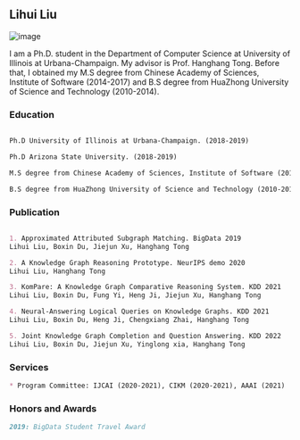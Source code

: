 ## Lihui Liu
![image](https://user-images.githubusercontent.com/53407011/157603986-f480c629-6987-48aa-93f7-55c1b003d336.png)


I am a Ph.D. student in the Department of Computer Science at University of Illinois at Urbana-Champaign. My advisor is Prof. Hanghang Tong. Before that, I obtained my M.S degree from Chinese Academy of Sciences, Institute of Software (2014-2017) and B.S degree from HuaZhong University of Science and Technology (2010-2014).


### Education
```markdown

Ph.D University of Illinois at Urbana-Champaign. (2018-2019)

Ph.D Arizona State University. (2018-2019)

M.S degree from Chinese Academy of Sciences, Institute of Software (2014-2017)

B.S degree from HuaZhong University of Science and Technology (2010-2014)

```


### Publication
```markdown

1. Approximated Attributed Subgraph Matching. BigData 2019
Lihui Liu, Boxin Du, Jiejun Xu, Hanghang Tong

2. A Knowledge Graph Reasoning Prototype. NeurIPS demo 2020
Lihui Liu, Hanghang Tong

3. KomPare: A Knowledge Graph Comparative Reasoning System. KDD 2021
Lihui Liu, Boxin Du, Fung Yi, Heng Ji, Jiejun Xu, Hanghang Tong

4. Neural-Answering Logical Queries on Knowledge Graphs. KDD 2021
Lihui Liu, Boxin Du, Heng Ji, Chengxiang Zhai, Hanghang Tong

5. Joint Knowledge Graph Completion and Question Answering. KDD 2022
Lihui Liu, Boxin Du, Jiejun Xu, Yinglong xia, Hanghang Tong

```

### Services
```markdown
* Program Committee: IJCAI (2020-2021), CIKM (2020-2021), AAAI (2021)
```

### Honors and Awards
```markdown
2019: BigData Student Travel Award
```
